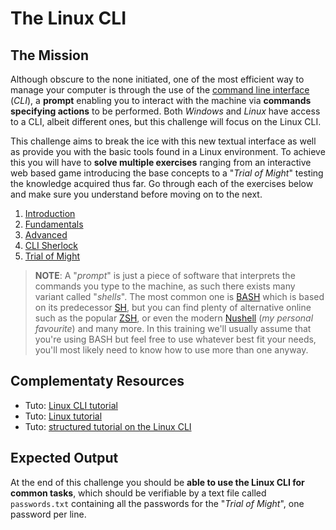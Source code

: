 # The Linux CLI

## The Mission

Although obscure to the none initiated, one of the most efficient way to manage your computer is through the use of the [command line interface](https://en.wikipedia.org/wiki/Command-line_interface) (_CLI_), a **prompt** enabling you to interact with the machine via **commands specifying actions** to be performed. Both _Windows_ and _Linux_ have access to a CLI, albeit different ones, but this challenge will focus on the Linux CLI.

This challenge aims to break the ice with this new textual interface as well as provide you with the basic tools found in a Linux environment. To achieve this you will have to **solve multiple exercises** ranging from an interactive web based game introducing the base concepts to a "_Trial of Might_" testing the knowledge acquired thus far. Go through each of the exercises below and make sure you understand before moving on to the next.

1. [Introduction](./exercises/introduction.md)
2. [Fundamentals](./exercises/fundamentals/README.md)
3. [Advanced](./exercises/advanced/README.md)
4. [CLI Sherlock](./exercises/cli_sherlock.md)
5. [Trial of Might](./exercises/trial_of_might.md)

> **NOTE**: A "_prompt_" is just a piece of software that interprets the commands you type to the machine, as such there exists many variant called "_shells_". The most common one is [BASH](https://www.gnu.org/software/bash/) which is based on its predecessor [SH](https://en.m.wikipedia.org/wiki/Unix_shell), but you can find plenty of alternative online such as the popular [ZSH](https://www.zsh.org/), or even the modern [Nushell](https://www.nushell.sh/) (_my personal favourite_) and many more. In this training we'll usually assume that you're using BASH but feel free to use whatever best fit your needs, you'll most likely need to know how to use more than one anyway.

## Complementaty Resources

* Tuto: [Linux CLI tutorial](https://ubuntu.com/tutorials/command-line-for-beginners#1-overview)
* Tuto: [Linux tutorial](https://www.guru99.com/unix-linux-tutorial.html)
* Tuto: [structured tutorial on the Linux CLI](https://ryanstutorials.net/linuxtutorial/)

## Expected Output

At the end of this challenge you should be **able to use the Linux CLI for common tasks**, which should be verifiable by a text file called `passwords.txt` containing all the passwords for the "_Trial of Might_", one password per line.
